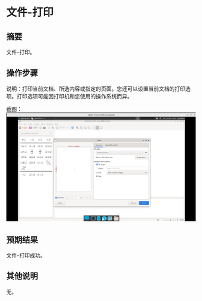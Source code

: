 # 文件-打印

## 摘要

文件-打印。

## 操作步骤

说明：打印当前文档、所选内容或指定的页面。您还可以设置当前文档的打印选项。打印选项可能因打印机和您使用的操作系统而异。

截图：![image](./image1/z3.png)

## 预期结果

文件-打印成功。

## 其他说明

无。
